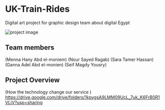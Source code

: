 # UK-Train-Rides
Digital art project for graphic design team about digital Egypt 

![project image](https://drive.google.com/file/d/1RbNgNOw-kJon89-PknnA4hLs3k84YrdU/view?usp=sharing)

## Team members
(Menna Hany Abd el-moniem)
(Nour Sayed Ragab)
(Sara Tamer Hassan)
(Ganna Adel Abd el-monien)
(Seif Magdy Yousry)

## Project Overview
(How the technology change our service )
https://drive.google.com/drive/folders/1kpygsA9LMM09UcL_7uk_K6FrB0R1VLiV?usp=sharing
